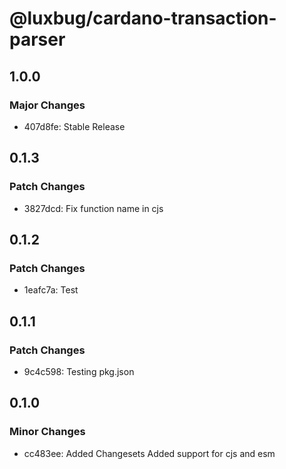 # @luxbug/cardano-transaction-parser

## 1.0.0

### Major Changes

- 407d8fe: Stable Release

## 0.1.3

### Patch Changes

- 3827dcd: Fix function name in cjs

## 0.1.2

### Patch Changes

- 1eafc7a: Test

## 0.1.1

### Patch Changes

- 9c4c598: Testing pkg.json

## 0.1.0

### Minor Changes

- cc483ee: Added Changesets
  Added support for cjs and esm
